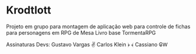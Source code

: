# Krodtlott
Projeto em grupo para montagem de aplicação web para controle de fichas para personagens em RPG de Mesa
Livro base TormentaRPG

Assinaturas Devs:
Gustavo Vargas ✌
Carlos Klein ﴿ ﴾
Cassiano ₢Ⱳ
